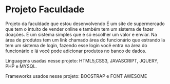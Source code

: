 # Projeto Faculdade
 
 Projeto da faculdade que estou desenvolvendo
 É um site de supermercado que tem o intuito de vender online
 e também tem um sistema de fazer doações. É um sistema simples que é só escolher um valor e enviar.
 Na área de produtos tem um link chamado área do funcionário que estrando la tem um sistema de login,
 fazendo esse login você entra na área do funcionário e lá você pode adicionar produtos no banco de dados.
 
 Linguagens usadas nesse projeto: HTML5,CSS3, JAVASCRIPT, JQUERY, PHP e MYSQL.
 
 Frameworks usados nesse projeto: BOOSTRAP e FONT AWESOME
